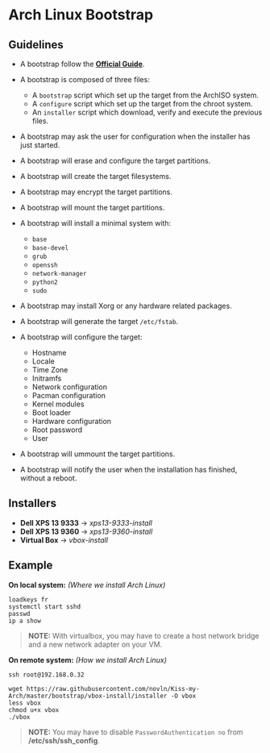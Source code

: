 # Arch Linux Bootstrap

## Guidelines

* A bootstrap follow the **[Official Guide](https://wiki.archlinux.org/index.php/Installation_guide)**.

* A bootstrap is composed of three files:
	* A `bootstrap` script which set up the target from the ArchISO system.
	* A `configure` script which set up the target from the chroot system.
	* An `installer` script which download, verify and execute the previous files.

* A bootstrap may ask the user for configuration when the installer has just started.

* A bootstrap will erase and configure the target partitions.

* A bootstrap will create the target filesystems.

* A bootstrap may encrypt the target partitions.

* A bootstrap will mount the target partitions.

* A bootstrap will install a minimal system with:
	* `base`
	* `base-devel`
	* `grub`
	* `openssh`
	* `network-manager`
	* `python2`
	* `sudo`

* A bootstrap may install Xorg or any hardware related packages.

* A bootstrap will generate the target `/etc/fstab`.

* A bootstrap will configure the target:
	* Hostname
	* Locale
	* Time Zone
	* Initramfs
	* Network configuration
	* Pacman configuration
	* Kernel modules
	* Boot loader
	* Hardware configuration
	* Root password
	* User

* A bootstrap will ummount the target partitions.

* A bootstrap will notify the user when the installation has finished, without a reboot.

## Installers

* **Dell XPS 13 9333** -> _xps13-9333-install_
* **Dell XPS 13 9360** -> _xps13-9360-install_
* **Virtual Box** -> _vbox-install_

## Example

**On local system:** _(Where we install Arch Linux)_

```
loadkeys fr
systemctl start sshd
passwd
ip a show
```

> **NOTE:** With virtualbox, you may have to create a host network bridge and a new network adapter
>           on your VM.

**On remote system:** _(How we install Arch Linux)_

```
ssh root@192.168.0.32

wget https://raw.githubusercontent.com/novln/Kiss-my-Arch/master/bootstrap/vbox-install/installer -O vbox
less vbox
chmod u+x vbox
./vbox
```

> **NOTE:** You may have to disable `PasswordAuthentication no` from **/etc/ssh/ssh_config**.
